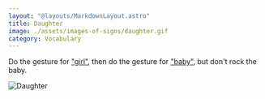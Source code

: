 ```yaml
---
layout: "@layouts/MarkdownLayout.astro"
title: Daughter
image: ./assets/images-of-signs/daughter.gif
category: Vocabulary
---
```


Do the gesture for ["girl"](./girl),
then do the gesture for ["baby"](./baby),
but don't rock the baby.

![Daughter](@signs/daughter.gif)
